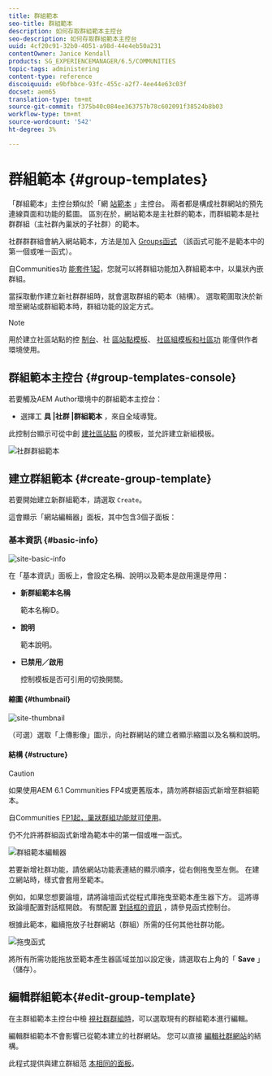 ```yaml
---
title: 群組範本
seo-title: 群組範本
description: 如何存取群組範本主控台
seo-description: 如何存取群組範本主控台
uuid: 4cf20c91-32b0-4051-a98d-44e4eb50a231
contentOwner: Janice Kendall
products: SG_EXPERIENCEMANAGER/6.5/COMMUNITIES
topic-tags: administering
content-type: reference
discoiquuid: e9bfbbce-93fc-455c-a2f7-4ee44e63c03f
docset: aem65
translation-type: tm+mt
source-git-commit: f375b40c084ee363757b78c602091f38524b8b03
workflow-type: tm+mt
source-wordcount: '542'
ht-degree: 3%

---
```



# 群組範本 {#group-templates}

「群組範本」主控台類似於「網 [站範本](/help/communities/sites.md) 」主控台。 兩者都是構成社群網站的預先連線頁面和功能的藍圖。 區別在於，網站範本是主社群的範本，而群組範本是社群群組（主社群內巢狀的子社群）的範本。

社群群群組會納入網站範本，方法是加入 [Groups函式](/help/communities/functions.md#groups-function) （該函式可能不是範本中的第一個或唯一函式）。

自Communities功 [能套件1起](/help/communities/deploy-communities.md#latestfeaturepack)，您就可以將群組功能加入群組範本中，以巢狀內嵌群組。

當採取動作建立新社群群組時，就會選取群組的範本（結構）。 選取範圍取決於新增至網站或群組範本時，群組功能的設定方式。

>[!NOTE]
>
>用於建立社區站點的控 [制台](/help/communities/sites-console.md)、社 [區站點模板](/help/communities/sites.md)、 [社區組模板和社區功](/help/communities/tools-groups.md)[](/help/communities/functions.md) 能僅供作者環境使用。

## 群組範本主控台 {#group-templates-console}

若要觸及AEM Author環境中的群組範本主控台：

* 選擇工 **具 |社群 |群組範本** ，來自全域導覽。

此控制台顯示可從中創 [建社區站點](/help/communities/sites-console.md) 的模板，並允許建立新組模板。

![社群群組範本](assets/groups-template.png)

## 建立群組範本 {#create-group-template}

若要開始建立新群組範本，請選取 `Create`。

這會顯示「網站編輯器」面板，其中包含3個子面板：

### 基本資訊 {#basic-info}

![site-basic-info](assets/site-basic-info.png)

在「基本資訊」面板上，會設定名稱、說明以及範本是啟用還是停用：

* **新群組範本名稱**

   範本名稱ID。

* **說明**

   範本說明。

* **已禁用／啟用**

   控制模板是否可引用的切換開關。

#### 縮圖 {#thumbnail}

![site-thumbnail](assets/site-thumbnail.png)

（可選）選取「上傳影像」圖示，向社群網站的建立者顯示縮圖以及名稱和說明。

#### 結構 {#structure}

>[!CAUTION]
>
>如果使用AEM 6.1 Communities FP4或更舊版本，請勿將群組函式新增至群組範本。
>
>自Communities [FP1起，巢狀群組功能就可使用](/help/communities/communities.md#latestfeaturepack)。
>
>仍不允許將群組函式新增為範本中的第一個或唯一函式。

![群組範本編輯器](assets/template-editor.png)

若要新增社群功能，請依網站功能表連結的顯示順序，從右側拖曳至左側。 在建立網站時，樣式會套用至範本。

例如，如果您想要論壇，請將論壇函式從程式庫拖曳至範本產生器下方。 這將導致論壇配置對話框開啟。 有關配置 [對話框的資訊](/help/communities/functions.md) ，請參見函式控制台。

根據此範本，繼續拖放子社群網站（群組）所需的任何其他社群功能。

![拖曳函式](assets/dragfunctions.png)

將所有所需功能拖放至範本產生器區域並加以設定後，請選取右上角的「 **Save** 」（儲存）。

## 編輯群組範本{#edit-group-template}

在主群組範本主控台中檢 [視社群群組時](#group-templates-console)，可以選取現有的群組範本進行編輯。

編輯群組範本不會影響已從範本建立的社群網站。 您可以直接 [編輯社群網站](/help/communities/sites-console.md#modify-structure)的結構。

此程式提供與建立群組范 [本相同的面板](#create-group-template)。
